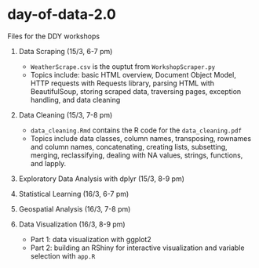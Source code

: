 # day-of-data-2.0
Files for the DDY workshops

1) Data Scraping (15/3, 6-7 pm)
    + `WeatherScrape.csv` is the ouptut from `WorkshopScraper.py`
    + Topics include: basic HTML overview, Document Object Model, HTTP requests with Requests library, parsing HTML with BeautifulSoup, storing scraped data, traversing pages, exception handling, and data cleaning

2) Data Cleaning (15/3, 7-8 pm)
    + `data_cleaning.Rmd` contains the R code for the `data_cleaning.pdf`
    + Topics include data classes, column names, transposing, rownames and column names, concatenating, creating lists, subsetting, merging, reclassifying, dealing with NA values, strings, functions, and lapply.

3) Exploratory Data Analysis with dplyr (15/3, 8-9 pm)

4) Statistical Learning (16/3,  6-7 pm)

5) Geospatial Analysis (16/3,  7-8 pm)

6) Data Visualization (16/3,  8-9 pm)
   + Part 1: data visualization with ggplot2
   + Part 2: building an RShiny for interactive visualization and variable selection with `app.R`
